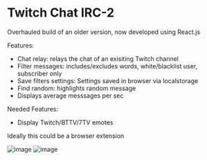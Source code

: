# Twitch Chat IRC-2

Overhauled build of an older version, now developed using React.js

Features: 
- Chat relay: relays the chat of an exisiting Twitch channel
- Filter messages: includes/excludes words, white/blacklist user, subscriber only
- Save filters settings: Settings saved in browser via localstorage
- Find random: highlights random message
- Displays average messsages per sec

Needed Features:
- Display Twitch/BTTV/7TV emotes

Ideally this could be a browser extension

![image](https://user-images.githubusercontent.com/53848567/235595312-03a50154-29f5-4ecd-a182-11e27c7de531.png)
![image](https://user-images.githubusercontent.com/53848567/235595440-63fc70d6-6004-4387-95fd-1627e87e7a99.png)


